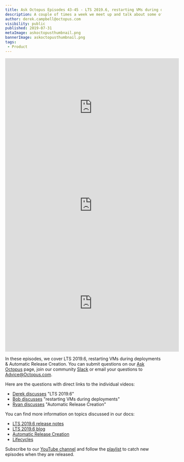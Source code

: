 ```yaml
---
title: Ask Octopus Episodes 43-45 - LTS 2019.6, restarting VMs during deployments & Automatic Release Creation. 
description: A couple of times a week we meet up and talk about some of the most interesting questions we have received and how we went about solving them.
author: derek.campbell@octopus.com
visibility: public
published: 2019-07-31
metaImage: askoctopusthumbnail.png
bannerImage: askoctopusthumbnail.png
tags:
 - Product
---
```


<iframe width="560" height="315" src="https://www.youtube.com/embed/xokK-j14Cr0" frameborder="0" allowfullscreen></iframe>
<iframe width="560" height="315" src="https://www.youtube.com/embed/asyp3cpCt2M" frameborder="0" allowfullscreen></iframe>
<iframe width="560" height="315" src="https://www.youtube.com/embed/UFRGKOpao1g" frameborder="0" allowfullscreen></iframe>

In these episodes, we cover LTS 2019.6, restarting VMs during deployments & Automatic Release Creation. You can submit questions on our [Ask Octopus](https://hello.octopus.com/ask-octopus) page, join our community [Slack](https://octopus.com/slack) or email your questions to <Advice@Octopus.com>.

Here are the questions with direct links to the individual videos:

- [Derek discusses](https://www.youtube.com/watch?v=xokK-j14Cr0) "LTS 2019.6"
- [Bob discusses](https://www.youtube.com/watch?v=asyp3cpCt2M) "restarting VMs during deployments"
- [Ryan discusses](https://www.youtube.com/watch?v=UFRGKOpao1g) "Automatic Release Creation"

You can find more information on topics discussed in our docs:

- [LTS 2019.6 release notes](https://octopus.com/downloads/compare?from=2019.3.5&to=2019.6.4)
- [LTS 2019.6 blog](https://octopus.com/blog/octopus-release-2019.6-lts)
- [Automatic Release Creation](https://octopus.com/docs/deployment-process/project-triggers/automatic-release-creation)
- [Lifecycles](https://octopus.com/docs/deployment-process/lifecycles)

Subscribe to our [YouTube channel](https://www.youtube.com/channel/UCURDSDCwx9ZiCMcLdc8d6Uw?sub_confirmation=1) and follow the [playlist](https://www.youtube.com/playlist?list=PLAGskdGvlaw3-cd9rPiwhwfUo7kDGnOBh) to catch new episodes when they are released.
